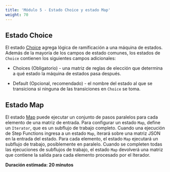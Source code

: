 ```yaml
---
title: 'Módulo 5 - Estado Choice y estado Map'
weight: 70
---
```


## Estado Choice

El estado [Choice](https://docs.aws.amazon.com/step-functions/latest/dg/amazon-states-language-choice-state.html) agrega lógica de ramificación a una máquina de estados. Además de la mayoría de los campos de estado comunes, los estados de `Choice` contienen los siguientes campos adicionales:

- Choices (Obligatorio) - una matriz de reglas de elección que determina a qué estado la máquina de estados pasa después.

- Default (Opcional, recomendado) - el nombre del estado al que se transiciona si ninguna de las transiciones en `Choice` se toma.

## Estado Map

El estado [Map](https://docs.aws.amazon.com/step-functions/latest/dg/amazon-states-language-map-state.html) puede ejecutar un conjunto de pasos paralelos para cada elemento de una matriz de entrada. Para configurar un estado `Map`, define un `Iterator`, que es un subflujo de trabajo completo. Cuando una ejecución de Step Functions ingresa a un estado `Map`, iterará sobre una matriz JSON en la entrada del estado. Para cada elemento, el estado `Map` ejecutará un subflujo de trabajo, posiblemente en paralelo. Cuando se completen todas las ejecuciones de subflujos de trabajo, el estado `Map` devolverá una matriz que contiene la salida para cada elemento procesado por el Iterador.

**Duración estimada: 20 minutos**
